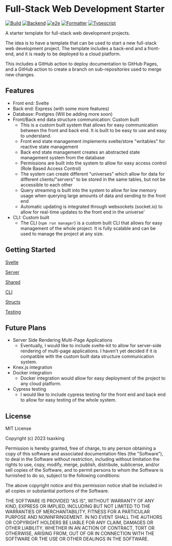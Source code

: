 # Full-Stack Web Development Starter

[![Build](https://github.com/tsaxking/template-tators-dashboard/actions/workflows/build.yml/badge.svg)](https://github.com/tsaxking/template-tators-dashboard/actions/workflows/build.yml) [![Backend](https://github.com/tsaxking/template-tators-dashboard/actions/workflows/backend.yml/badge.svg)](https://github.com/tsaxking/template-tators-dashboard/actions/workflows/backend.yml) [![e2e](https://github.com/tsaxking/template-tators-dashboard/actions/workflows/e2e.yml/badge.svg)](https://github.com/tsaxking/template-tators-dashboard/actions/workflows/e2e.yml) [![Formatter](https://github.com/tsaxking/template-tators-dashboard/actions/workflows/formatter.yml/badge.svg)](https://github.com/tsaxking/template-tators-dashboard/actions/workflows/formatter.yml) [![Typescript](https://github.com/tsaxking/template-tators-dashboard/actions/workflows/tsc.yml/badge.svg)](https://github.com/tsaxking/template-tators-dashboard/actions/workflows/tsc.yml)

A starter template for full-stack web development projects.

The idea is to have a template that can be used to start a new full-stack web development project. The template includes a back-end and a front-end, and it is ready to be deployed to a cloud platform.

This includes a GitHub action to deploy documentation to GitHub Pages, and a GitHub action to create a branch on sub-repositories used to merge new changes.

## Features

- Front end: Svelte
- Back end: Express (with some more features)
- Database: Postgres (Will be adding more soon)
- Front/Back end data structure communication: Custom built
    - This is a custom built system that allows for easy communication between the front and back end. It is built to be easy to use and easy to understand.
    - Front end state management implements svelte/store "writables" for reactive state management
    - Back end state management creates an abstracted state management system from the database
    - Permissions are built into the system to allow for easy access control (Role Based Access Control)
    - The system can create different "universes" which allow for data for different clients/"servers" to be stored in the same tables, but not be accessible to each other
    - Query streaming is built into the system to allow for low memory usage when querying large amounts of data and sending to the front end
    - Automatic updating is integrated through websockets (socket.io) to allow for real-time updates to the front end in the universe'
- CLI: Custom built
    - The CLI (`npm run manager`) is a custom built CLI that allows for easy management of the whole project. It is fully scalable and can be used to manage the project at any size.

## Getting Started

[Svelte](./docs/svelte/index.md)

[Server](./docs/server/index.md)

[Shared](./docs/shared/index.md)

[CLI](./docs/manager/index.md)

[Structs](./docs/structs/index.md)

[Testing](./docs/testing/index.md)

## Future Plans

- Server Side Rendering Multi-Page Applications
    - Eventually, I would like to include svelte-kit to allow for server-side rendering of multi-page applications. I haven't yet decided if it is compatible with the custom built data structure communication system.
- Knex.js integration
- Docker integration
    - Docker integration would allow for easy deployment of the project to any cloud platform.
- Cypress testing
    - I would like to include cypress testing for the front end and back end to allow for easy testing of the whole system.

## License

MIT License

Copyright (c) 2023 tsaxking

Permission is hereby granted, free of charge, to any person obtaining a copy
of this software and associated documentation files (the "Software"), to deal
in the Software without restriction, including without limitation the rights
to use, copy, modify, merge, publish, distribute, sublicense, and/or sell
copies of the Software, and to permit persons to whom the Software is
furnished to do so, subject to the following conditions:

The above copyright notice and this permission notice shall be included in all
copies or substantial portions of the Software.

THE SOFTWARE IS PROVIDED "AS IS", WITHOUT WARRANTY OF ANY KIND, EXPRESS OR
IMPLIED, INCLUDING BUT NOT LIMITED TO THE WARRANTIES OF MERCHANTABILITY,
FITNESS FOR A PARTICULAR PURPOSE AND NONINFRINGEMENT. IN NO EVENT SHALL THE
AUTHORS OR COPYRIGHT HOLDERS BE LIABLE FOR ANY CLAIM, DAMAGES OR OTHER
LIABILITY, WHETHER IN AN ACTION OF CONTRACT, TORT OR OTHERWISE, ARISING FROM,
OUT OF OR IN CONNECTION WITH THE SOFTWARE OR THE USE OR OTHER DEALINGS IN THE
SOFTWARE.
